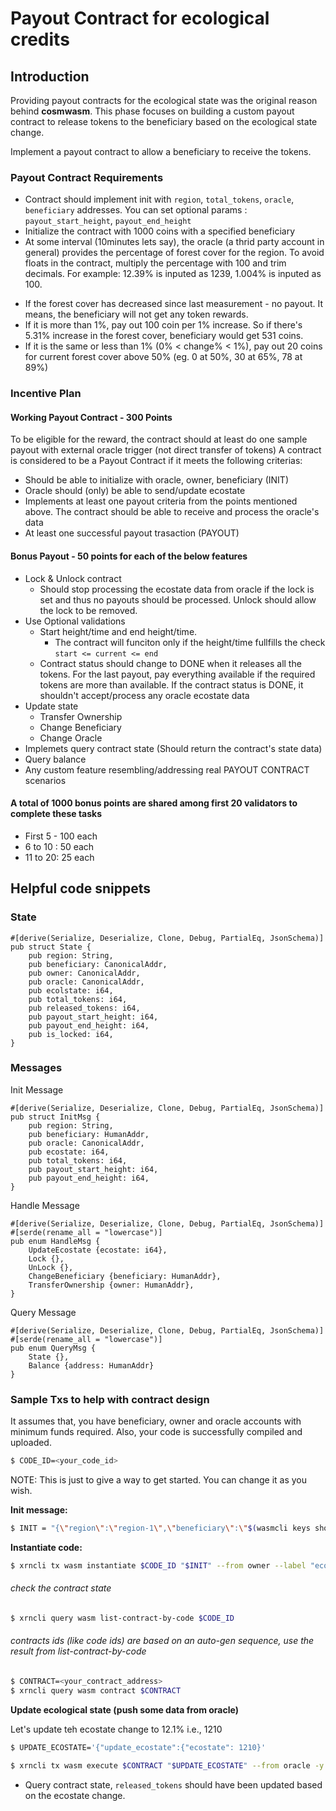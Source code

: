 # Payout Contract for ecological credits

## Introduction
Providing payout contracts for the ecological state was the original reason behind **cosmwasm**. This phase focuses on building a custom payout contract to release tokens to the beneficiary based on the ecological state change.

Implement a payout contract to allow a beneficiary to receive the tokens.

### Payout Contract Requirements

- Contract should implement init with `region`, `total_tokens`, `oracle`,  `beneficiary` addresses. You can set optional params : `payout_start_height`, `payout_end_height`
- Initialize the contract with 1000 coins with a specified beneficiary
- At some interval (10minutes lets say), the oracle (a thrid party account in general) provides the percentage of forest cover for the region. To avoid floats in the contract, multiply the percentage with 100 and trim  decimals. For example: 12.39% is inputed as 1239, 1.004% is inputed as 100.
* If the forest cover has decreased since last measurement - no payout. It means, the beneficiary will not get any token rewards.
* If it is more than 1%, pay out 100 coin per 1% increase. So if there's 5.31% increase in the forest cover, beneficiary would get 531 coins.
* If it is the same or less than 1% (0% < change% < 1%), pay out 20 coins for current forest cover above 50% (eg. 0 at 50%, 30 at 65%, 78 at 89%)

### Incentive Plan

#### Working Payout Contract - 300 Points
To be eligible for the reward, the contract should at least do one sample payout with external oracle trigger (not direct transfer of tokens)
A contract is considered to be a Payout Contract if it meets the following criterias:
- Should be able to initialize with oracle, owner, beneficiary (INIT)
- Oracle should (only) be able to send/update ecostate
- Implements at least one payout criteria from the points mentioned above. The contract should be able to receive and process the oracle's data
- At least one successful payout trasaction (PAYOUT)

#### Bonus Payout - 50 points for each of the below features
- Lock & Unlock contract
    - Should stop processing the ecostate data from oracle if the lock is set and thus no payouts should be processed. Unlock should allow the lock to be removed.
- Use Optional validations
    - Start height/time and end height/time. 
        - The contract will funciton only if the height/time fullfills the check `start <= current <= end`
    - Contract status should change to DONE when it releases all the tokens. For the last payout, pay everything available if the required tokens are more than available. If the contract status is DONE, it shouldn't accept/process any oracle ecostate data
- Update state
    - Transfer Ownership
    - Change Beneficiary
    - Change Oracle
- Implemets query contract state (Should return the contract's state data)
- Query balance
- Any custom feature resembling/addressing real PAYOUT CONTRACT scenarios

#### A total of 1000 bonus points are shared among first 20 validators to complete these tasks
- First 5 - 100 each
- 6 to 10 : 50 each
- 11 to 20: 25 each

## Helpful code snippets

### State

```rust=
#[derive(Serialize, Deserialize, Clone, Debug, PartialEq, JsonSchema)]
pub struct State {
    pub region: String,
    pub beneficiary: CanonicalAddr,
    pub owner: CanonicalAddr,
    pub oracle: CanonicalAddr,
    pub ecolstate: i64,
    pub total_tokens: i64,
    pub released_tokens: i64,
    pub payout_start_height: i64,
    pub payout_end_height: i64,
    pub is_locked: i64,
}
```

### Messages
Init Message
```rust=
#[derive(Serialize, Deserialize, Clone, Debug, PartialEq, JsonSchema)]
pub struct InitMsg {
    pub region: String,
    pub beneficiary: HumanAddr,
    pub oracle: CanonicalAddr,
    pub ecostate: i64,
    pub total_tokens: i64,
    pub payout_start_height: i64,
    pub payout_end_height: i64,
}
```

Handle Message
```rust=
#[derive(Serialize, Deserialize, Clone, Debug, PartialEq, JsonSchema)]
#[serde(rename_all = "lowercase")]
pub enum HandleMsg {
    UpdateEcostate {ecostate: i64},
    Lock {},
    UnLock {},
    ChangeBeneficiary {beneficiary: HumanAddr},
    TransferOwnership {owner: HumanAddr},
}
```

Query Message
```rust=
#[derive(Serialize, Deserialize, Clone, Debug, PartialEq, JsonSchema)]
#[serde(rename_all = "lowercase")]
pub enum QueryMsg {
    State {},
    Balance {address: HumanAddr}
}
```

### Sample Txs to help with contract design

It assumes that, you have beneficiary, owner and  oracle accounts with minimum funds required. Also, your code is successfully compiled and uploaded.
```sh
$ CODE_ID=<your_code_id>
```

NOTE: This is just to give a way to get started. You can change it as you wish.

**Init message:**
```sh
$ INIT = "{\"region\":\"region-1\",\"beneficiary\":\"$(wasmcli keys show beneficiary -a)\",\"oracle\":\"$(wasmcli keys show oracle -a)\",\"ecostate\":1070,\"total_tokens\":10000,\"released_tokens\":0,\"payout_start_height\":460000,\"payout_end_height\":1000000,\"is_locked\":0}"
```

**Instantiate code:**
```sh
$ xrncli tx wasm instantiate $CODE_ID "$INIT" --from owner --label "ecostate 1" -y
```

###### check the contract state
```sh
$ xrncli query wasm list-contract-by-code $CODE_ID
```
###### contracts ids (like code ids) are based on an auto-gen sequence, use the result from list-contract-by-code

```sh
$ CONTRACT=<your_contract_address>
$ xrncli query wasm contract $CONTRACT
```

**Update ecological state (push some data from oracle)**

Let's update teh ecostate change to 12.1% i.e., 1210
```sh
$ UPDATE_ECOSTATE='{"update_ecostate":{"ecostate": 1210}'
```

```sh
$ xrncli tx wasm execute $CONTRACT "$UPDATE_ECOSTATE" --from oracle -y
```

- Query contract state, `released_tokens` should have been updated based on the ecostate change.